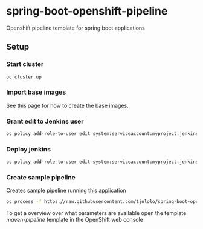 # spring-boot-openshift-pipeline
Openshift pipeline template for spring boot applications

## Setup
### Start cluster
```bash
oc cluster up
```
### Import base images
See [this](https://github.com/tjololo/custom-builder) page for how to create the base images.

### Grant edit to Jenkins user
```bash
oc policy add-role-to-user edit system:serviceaccount:myproject:jenkins -n myproject
```

### Deploy jenkins
```bash
oc policy add-role-to-user edit system:serviceaccount:myproject:jenkins -n myproject
```
### Create sample pipeline
Creates sample pipeline running [this](https://github.com/tjololo/springboot-sample-app) application
```bash
oc process -f https://raw.githubusercontent.com/tjololo/spring-boot-openshift-pipeline/master/openshift-springboot-pipeline-template.yaml | oc create -f -
```
To get a overview over what parameters are available open the template *maven-pipeline* template in the OpenShift web console